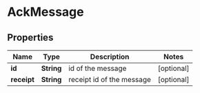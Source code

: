 

# AckMessage


## Properties

| Name | Type | Description | Notes |
|------------ | ------------- | ------------- | -------------|
|**id** | **String** | id of the message |  [optional] |
|**receipt** | **String** | receipt id of the message |  [optional] |



